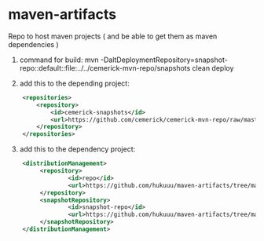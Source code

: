 maven-artifacts
===============

Repo to host maven projects ( and be able to get them as maven dependencies )

1. command for build:
  mvn -DaltDeploymentRepository=snapshot-repo::default::file:../../cemerick-mvn-repo/snapshots clean deploy

2. add this to the depending project:

```xml
    <repositories>
        <repository>
            <id>cemerick-snapshots</id>
            <url>https://github.com/cemerick/cemerick-mvn-repo/raw/master/snapshots</url>
        </repository>
    </repositories>
```

3. add this to the dependency project:

```xml
    <distributionManagement>
         <repository>
                 <id>repo</id>
                 <url>https://github.com/hukuuu/maven-artifacts/tree/master/releases</url>
         </repository>
         <snapshotRepository>
                 <id>snapshot-repo</id>
                 <url>https://github.com/hukuuu/maven-artifacts/tree/master/snapshots</url>
         </snapshotRepository>
    </distributionManagement>
```
